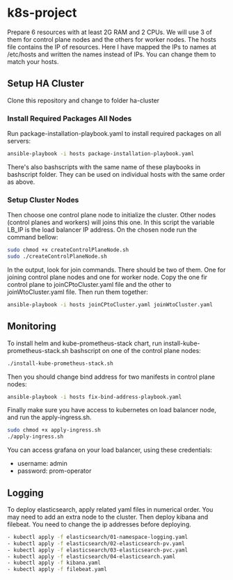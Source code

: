 # k8s-project

Prepare 6 resources with at least 2G RAM and 2 CPUs. We will use 3 of them for control plane nodes and the others for worker nodes.
The hosts file contains the IP of resources. Here I have mapped the IPs to names at /etc/hosts and written the names instead of IPs. You can change them to match your hosts.

## Setup HA Cluster

Clone this repository and change to folder ha-cluster

### Install Required Packages All Nodes

Run package-installation-playbook.yaml to install required packages on all servers:

```bash
ansible-playbook -i hosts package-installation-playbook.yaml
```
There's also bashscripts with the same name of these playbooks in bashscript folder. They can be used on individual hosts with the same order as above.

### Setup Cluster Nodes

Then choose one control plane node to initialize the cluster. Other nodes (control planes and workers) will joins this one. In this script the variable LB_IP is the load balancer IP address. On the chosen node run the command bellow:
```bash
sudo chmod +x createControlPlaneNode.sh
sudo ./createControlPlaneNode.sh
```
In the output, look for join commands. There should be two of them. One for joining control plane nodes and one for worker node. Copy the one fir control plane to joinCPtoCluster.yaml file and the other to joinWtoCluster.yaml file. Then run them together:
```bash
ansible-playbook -i hosts joinCPtoCluster.yaml joinWtoCluster.yaml
```

## Monitoring

To install helm and kube-prometheus-stack chart, run install-kube-prometheus-stack.sh bashscript on one of the control plane nodes:
```bash
./install-kube-prometheus-stack.sh
```
Then you should change bind address for two manifests in control plane nodes:
```bash
ansible-playbook -i hosts fix-bind-address-playbook.yaml
```
Finally make sure you have access to kubernetes on load balancer node, and run the apply-ingress.sh.
```bash
sudo chmod +x apply-ingress.sh
./apply-ingress.sh
```
You can access grafana on your load balancer, using these credentials:
- username: admin
- password: prom-operator

## Logging

To deploy elasticsearch, apply related yaml files in numerical order. You may need to add an extra node to the cluster. Then deploy kibana and filebeat. You need to change the ip addresses before deploying.
```bash
- kubectl apply -f elasticsearch/01-namespace-logging.yaml
- kubectl apply -f elasticsearch/02-elasticsearch-pv.yaml
- kubectl apply -f elasticsearch/03-elasticsearch-pvc.yaml
- kubectl apply -f elasticsearch/04-elasticsearch.yaml
- kubectl apply -f kibana.yaml
- kubectl apply -f filebeat.yaml
```

